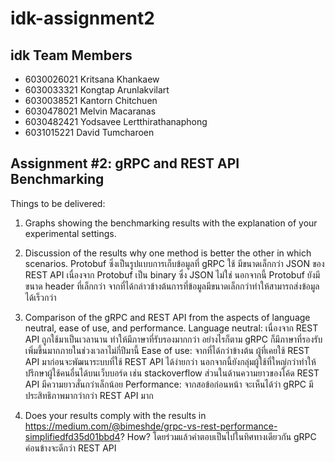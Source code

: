 # idk-assignment2
## idk Team Members
* 6030026021 Kritsana Khankaew
* 6030033321 Kongtap Arunlakvilart
* 6030038521 Kantorn Chitchuen
* 6030478021 Melvin Macaranas
* 6030482421 Yodsavee Lertthirathanaphong
* 6031015221 David Tumcharoen

## Assignment #2: gRPC and REST API Benchmarking

Things to be delivered:
1. Graphs showing the benchmarking results with the explanation of your experimental settings.

2. Discussion of the results why one method is better the other in which scenarios.
	Protobuf ซึ่งเป็นรูปแบบการเก็บข้อมูลที่ gRPC ใช้ มีขนาดเล็กกว่า JSON ของ REST API เนื่องจาก Protobuf เป็น binary ซึ่ง JSON ไม่ใช่ นอกจากนี้ Protobuf ยังมีขนาด header ที่เล็กกว่า จากที่ได้กล่าวข้างต้นการที่ข้อมูลมีขนาดเล็กกว่าทำให้สามารถส่งข้อมูลได้เร็วกว่า
3. Comparison of the gRPC and REST API from the aspects of language neutral, ease of use, and performance.
	Language neutral: เนื่องจาก REST API ถูกใช้มาเป็นเวลานาน ทำให้มีภาษาที่รับรองมากกว่า อย่างไรก็ตาม gRPC ก็มีภาษาที่รองรับเพิ่มขึ้นมากภายในช่วงเวลาไม่กี่ปีมานี้
	Ease of use: จากที่ได้กว่าข้างต้น  ผู้ที่เคยใช้ REST API มาก่อนจะพัฒนาระบบที่ใช้ REST API ได้ง่ายกว่า นอกจากนี้ยังกลุ่มผู้ใช้ที่ใหญ่กว่าทำให้ปรึกษาผู้ใช้คนอื่นได้บนเว็บบอร์ด เช่น stackoverflow ส่วนในด้านความยาวของโค้ด REST API มีความยาวสั่นกว่าเล็กน้อย
	Performance: จากสอข้อก่อนหน้า จะเห็นได้ว่า gRPC มีประสิทธิภาพมากว่ากว่า REST API มาก

4. Does your results comply with the results in https://medium.com/@bimeshde/grpc-vs-rest-performance-simplifiedfd35d01bbd4? How?
	โดยร่วมแล้วคำตอบเป็นไปในทิศทางเดียวกัน gRPC ค่อนข้างจะดีกว่า REST API